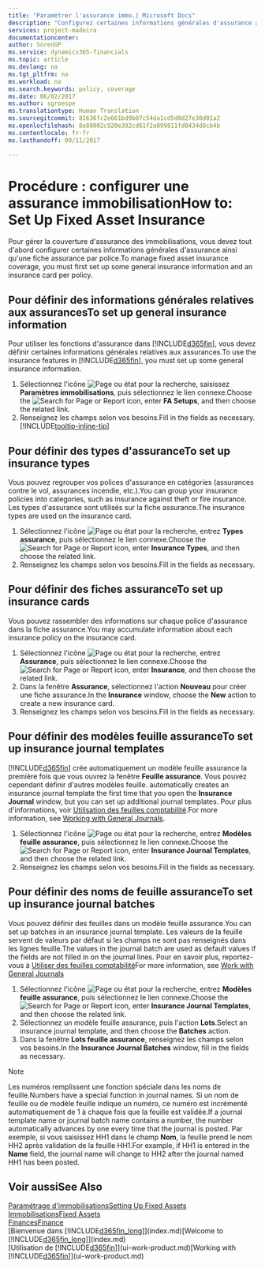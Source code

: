 ```yaml
---
title: "Paramétrer l'assurance immo.| Microsoft Docs"
description: "Configurez certaines informations générales d'assurance ainsi qu'une fiche assurance par police pour gérer la couverture d'assurance des immobilisations."
services: project-madeira
documentationcenter: 
author: SorenGP
ms.service: dynamics365-financials
ms.topic: article
ms.devlang: na
ms.tgt_pltfrm: na
ms.workload: na
ms.search.keywords: policy, coverage
ms.date: 06/02/2017
ms.author: sgroespe
ms.translationtype: Human Translation
ms.sourcegitcommit: 81636fc2e661bd9b07c54da1cd5d0d27e30d01a2
ms.openlocfilehash: 8e88002c920e392cd61f2a899811fd0434d8cb4b
ms.contentlocale: fr-fr
ms.lasthandoff: 09/11/2017

---
```

# <a name="how-to-set-up-fixed-asset-insurance"></a><span data-ttu-id="7edd4-103">Procédure : configurer une assurance immobilisation</span><span class="sxs-lookup"><span data-stu-id="7edd4-103">How to: Set Up Fixed Asset Insurance</span></span>
<span data-ttu-id="7edd4-104">Pour gérer la couverture d'assurance des immobilisations, vous devez tout d'abord configurer certaines informations générales d'assurance ainsi qu'une fiche assurance par police.</span><span class="sxs-lookup"><span data-stu-id="7edd4-104">To manage fixed asset insurance coverage, you must first set up some general insurance information and an insurance card per policy.</span></span>

## <a name="to-set-up-general-insurance-information"></a><span data-ttu-id="7edd4-105">Pour définir des informations générales relatives aux assurances</span><span class="sxs-lookup"><span data-stu-id="7edd4-105">To set up general insurance information</span></span>
<span data-ttu-id="7edd4-106">Pour utiliser les fonctions d'assurance dans [!INCLUDE[d365fin](includes/d365fin_md.md)], vous devez définir certaines informations générales relatives aux assurances.</span><span class="sxs-lookup"><span data-stu-id="7edd4-106">To use the insurance features in [!INCLUDE[d365fin](includes/d365fin_md.md)], you must set up some general insurance information.</span></span>  

1. <span data-ttu-id="7edd4-107">Sélectionnez l'icône ![Page ou état pour la recherche](media/ui-search/search_small.png "icône Page ou état pour la recherche"), saisissez **Paramètres immobilisations**, puis sélectionnez le lien connexe.</span><span class="sxs-lookup"><span data-stu-id="7edd4-107">Choose the ![Search for Page or Report](media/ui-search/search_small.png "Search for Page or Report icon") icon, enter **FA Setups**, and then choose the related link.</span></span>  
2. <span data-ttu-id="7edd4-108">Renseignez les champs selon vos besoins.</span><span class="sxs-lookup"><span data-stu-id="7edd4-108">Fill in the fields as necessary.</span></span> [!INCLUDE[tooltip-inline-tip](includes/tooltip-inline-tip_md.md)]  

## <a name="to-set-up-insurance-types"></a><span data-ttu-id="7edd4-109">Pour définir des types d'assurance</span><span class="sxs-lookup"><span data-stu-id="7edd4-109">To set up insurance types</span></span>
<span data-ttu-id="7edd4-110">Vous pouvez regrouper vos polices d'assurance en catégories (assurances contre le vol, assurances incendie, etc.).</span><span class="sxs-lookup"><span data-stu-id="7edd4-110">You can group your insurance policies into categories, such as insurance against theft or fire insurance.</span></span> <span data-ttu-id="7edd4-111">Les types d'assurance sont utilisés sur la fiche assurance.</span><span class="sxs-lookup"><span data-stu-id="7edd4-111">The insurance types are used on the insurance card.</span></span>

1. <span data-ttu-id="7edd4-112">Sélectionnez l'icône ![Page ou état pour la recherche](media/ui-search/search_small.png "Page ou état pour la recherche"), entrez **Types assurance**, puis sélectionnez le lien connexe.</span><span class="sxs-lookup"><span data-stu-id="7edd4-112">Choose the ![Search for Page or Report](media/ui-search/search_small.png "Search for Page or Report icon") icon, enter **Insurance Types**, and then choose the related link.</span></span>  
2. <span data-ttu-id="7edd4-113">Renseignez les champs selon vos besoins.</span><span class="sxs-lookup"><span data-stu-id="7edd4-113">Fill in the fields as necessary.</span></span>

## <a name="to-set-up-insurance-cards"></a><span data-ttu-id="7edd4-114">Pour définir des fiches assurance</span><span class="sxs-lookup"><span data-stu-id="7edd4-114">To set up insurance cards</span></span>
<span data-ttu-id="7edd4-115">Vous pouvez rassembler des informations sur chaque police d'assurance dans la fiche assurance.</span><span class="sxs-lookup"><span data-stu-id="7edd4-115">You may accumulate information about each insurance policy on the insurance card.</span></span>  

1. <span data-ttu-id="7edd4-116">Sélectionnez l'icône ![Page ou état pour la recherche](media/ui-search/search_small.png "Page ou état pour la recherche"), entrez **Assurance**, puis sélectionnez le lien connexe.</span><span class="sxs-lookup"><span data-stu-id="7edd4-116">Choose the ![Search for Page or Report](media/ui-search/search_small.png "Search for Page or Report icon") icon, enter **Insurance**, and then choose the related link.</span></span>  
2. <span data-ttu-id="7edd4-117">Dans la fenêtre **Assurance**, sélectionnez l'action **Nouveau** pour créer une fiche assurance.</span><span class="sxs-lookup"><span data-stu-id="7edd4-117">In the **Insurance** window, choose the **New** action to create a  new insurance card.</span></span>  
3. <span data-ttu-id="7edd4-118">Renseignez les champs selon vos besoins.</span><span class="sxs-lookup"><span data-stu-id="7edd4-118">Fill in the fields as necessary.</span></span>

## <a name="to-set-up-insurance-journal-templates"></a><span data-ttu-id="7edd4-119">Pour définir des modèles feuille assurance</span><span class="sxs-lookup"><span data-stu-id="7edd4-119">To set up insurance journal templates</span></span>
[!INCLUDE[d365fin](includes/d365fin_md.md)]<span data-ttu-id="7edd4-120"> crée automatiquement un modèle feuille assurance la première fois que vous ouvrez la fenêtre **Feuille assurance**. Vous pouvez cependant définir d'autres modèles feuille.</span><span class="sxs-lookup"><span data-stu-id="7edd4-120"> automatically creates an insurance journal template the first time that you open the **Insurance Journal** window, but you can set up additional journal templates.</span></span> <span data-ttu-id="7edd4-121">Pour plus d'informations, voir [Utilisation des feuilles comptabilité](ui-work-general-journals.md).</span><span class="sxs-lookup"><span data-stu-id="7edd4-121">For more information, see [Working with General Journals](ui-work-general-journals.md).</span></span>  

1. <span data-ttu-id="7edd4-122">Sélectionnez l'icône ![Page ou état pour la recherche](media/ui-search/search_small.png "Page ou état pour la recherche"), entrez **Modèles feuille assurance**, puis sélectionnez le lien connexe.</span><span class="sxs-lookup"><span data-stu-id="7edd4-122">Choose the ![Search for Page or Report](media/ui-search/search_small.png "Search for Page or Report icon") icon, enter **Insurance Journal Templates**, and then choose the related link.</span></span>  
2. <span data-ttu-id="7edd4-123">Renseignez les champs selon vos besoins.</span><span class="sxs-lookup"><span data-stu-id="7edd4-123">Fill in the fields as necessary.</span></span>

## <a name="to-set-up-insurance-journal-batches"></a><span data-ttu-id="7edd4-124">Pour définir des noms de feuille assurance</span><span class="sxs-lookup"><span data-stu-id="7edd4-124">To set up insurance journal batches</span></span>
<span data-ttu-id="7edd4-125">Vous pouvez définir des feuilles dans un modèle feuille assurance.</span><span class="sxs-lookup"><span data-stu-id="7edd4-125">You can set up batches in an insurance journal template.</span></span> <span data-ttu-id="7edd4-126">Les valeurs de la feuille servent de valeurs par défaut si les champs ne sont pas renseignés dans les lignes feuille.</span><span class="sxs-lookup"><span data-stu-id="7edd4-126">The values in the journal batch are used as default values if the fields are not filled in on the journal lines.</span></span> <span data-ttu-id="7edd4-127">Pour en savoir plus, reportez-vous à [Utiliser des feuilles comptabilité](ui-work-general-journals.md)</span><span class="sxs-lookup"><span data-stu-id="7edd4-127">For more information, see [Work with General Journals](ui-work-general-journals.md)</span></span>  

1. <span data-ttu-id="7edd4-128">Sélectionnez l'icône ![Page ou état pour la recherche](media/ui-search/search_small.png "Page ou état pour la recherche"), entrez **Modèles feuille assurance**, puis sélectionnez le lien connexe.</span><span class="sxs-lookup"><span data-stu-id="7edd4-128">Choose the ![Search for Page or Report](media/ui-search/search_small.png "Search for Page or Report icon") icon, enter **Insurance Journal Templates**, and then choose the related link.</span></span>  
2. <span data-ttu-id="7edd4-129">Sélectionnez un modèle feuille assurance, puis l'action **Lots**.</span><span class="sxs-lookup"><span data-stu-id="7edd4-129">Select an insurance journal template, and then choose the **Batches** action.</span></span>
3. <span data-ttu-id="7edd4-130">Dans la fenêtre **Lots feuille assurance**, renseignez les champs selon vos besoins.</span><span class="sxs-lookup"><span data-stu-id="7edd4-130">In the **Insurance Journal Batches** window, fill in the fields as necessary.</span></span>

> [!NOTE]  
>   <span data-ttu-id="7edd4-131">Les numéros remplissent une fonction spéciale dans les noms de feuille.</span><span class="sxs-lookup"><span data-stu-id="7edd4-131">Numbers have a special function in journal names.</span></span> <span data-ttu-id="7edd4-132">Si un nom de feuille ou de modèle feuille indique un numéro, ce numéro est incrémenté automatiquement de 1 à chaque fois que la feuille est validée.</span><span class="sxs-lookup"><span data-stu-id="7edd4-132">If a journal template name or journal batch name contains a number, the number automatically advances by one every time that the journal is posted.</span></span> <span data-ttu-id="7edd4-133">Par exemple, si vous saisissez HH1 dans le champ **Nom**, la feuille prend le nom HH2 après validation de la feuille HH1.</span><span class="sxs-lookup"><span data-stu-id="7edd4-133">For example, if HH1 is entered in the **Name** field, the journal name will change to HH2 after the journal named HH1 has been posted.</span></span>

## <a name="see-also"></a><span data-ttu-id="7edd4-134">Voir aussi</span><span class="sxs-lookup"><span data-stu-id="7edd4-134">See Also</span></span>
[<span data-ttu-id="7edd4-135">Paramétrage d'immobilisations</span><span class="sxs-lookup"><span data-stu-id="7edd4-135">Setting Up Fixed Assets</span></span>](fa-setup.md)  
[<span data-ttu-id="7edd4-136">Immobilisations</span><span class="sxs-lookup"><span data-stu-id="7edd4-136">Fixed Assets</span></span>](fa-manage.md)  
[<span data-ttu-id="7edd4-137">Finances</span><span class="sxs-lookup"><span data-stu-id="7edd4-137">Finance</span></span>](finance.md)  
<span data-ttu-id="7edd4-138">[Bienvenue dans [!INCLUDE[d365fin_long](includes/d365fin_long_md.md)]](index.md)</span><span class="sxs-lookup"><span data-stu-id="7edd4-138">[Welcome to [!INCLUDE[d365fin_long](includes/d365fin_long_md.md)]](index.md)</span></span>  
<span data-ttu-id="7edd4-139">[Utilisation de [!INCLUDE[d365fin](includes/d365fin_md.md)]](ui-work-product.md)</span><span class="sxs-lookup"><span data-stu-id="7edd4-139">[Working with [!INCLUDE[d365fin](includes/d365fin_md.md)]](ui-work-product.md)</span></span>


